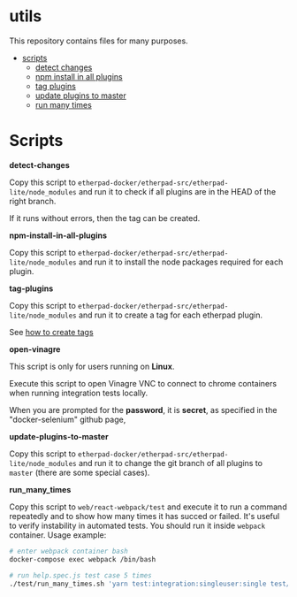 # utils
This repository contains files for many purposes.

- [scripts](#scripts)
  - [detect changes](#detect_changes)
  - [npm install in all plugins](#npm_install_in_all_plugins)
  - [tag plugins](#tag_plugins)
  - [update plugins to master](#update_plugins_to_master)
  - [run many times](#run_many_times)

# <a name="scripts"></a>Scripts

**<a name="detect_changes"></a>detect-changes**

Copy this script to `etherpad-docker/etherpad-src/etherpad-lite/node_modules` and run it to check if all plugins are in the HEAD of the right branch.

If it runs without errors, then the tag can be created.

**<a name="npm_install_in_all_plugins"></a>npm-install-in-all-plugins**

Copy this script to `etherpad-docker/etherpad-src/etherpad-lite/node_modules` and run it to install the node packages required for each plugin.

**<a name="tag_plugins"></a>tag-plugins**

Copy this script to `etherpad-docker/etherpad-src/etherpad-lite/node_modules` and run it to create a tag for each etherpad plugin.

See [how to create tags](https://github.com/storytouch/web/wiki/%5BHow-To%5D-Create-tag-for-a-new-release)

**<a name="open_vinagre"></a>open-vinagre**

This script is only for users running on **Linux**.

Execute this script to open Vinagre VNC to connect to chrome containers when running integration tests locally.

When you are prompted for the **password**, it is **secret**, as specified in the "docker-selenium" github page,

**<a name="update_plugins_to_master"></a>update-plugins-to-master**

Copy this script to `etherpad-docker/etherpad-src/etherpad-lite/node_modules` and run it to change the git branch of all plugins to `master` (there are some special cases).

**<a name="run_many_times"></a>run_many_times**

Copy this script to `web/react-webpack/test` and execute it to run a command repeatedly and to show how many times it has succed or failed.  It's useful to verify instability in automated tests. You should run it inside `webpack` container. Usage example:
```bash
# enter webpack container bash
docker-compose exec webpack /bin/bash

# run help.spec.js test case 5 times
./test/run_many_times.sh 'yarn test:integration:singleuser:single test/integration/home/help.spec.js' 5
```